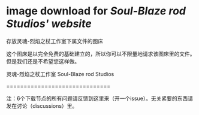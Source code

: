 # image download for *Soul-Blaze rod Studios' website*

存放灵魂-烈焰之杖工作室下属文件的图床

这个图床是以完全免费的基础建立的，所以你可以不限量地请求该图床里的文件。但是我们还是不希望您这样做。

灵魂-烈焰之杖工作室 Soul-Blaze rod Studios

==============================

注：6个下载节点的所有问题请反馈到这里来（开一个issue）。无关紧要的东西请发在讨论（discussions）里。
